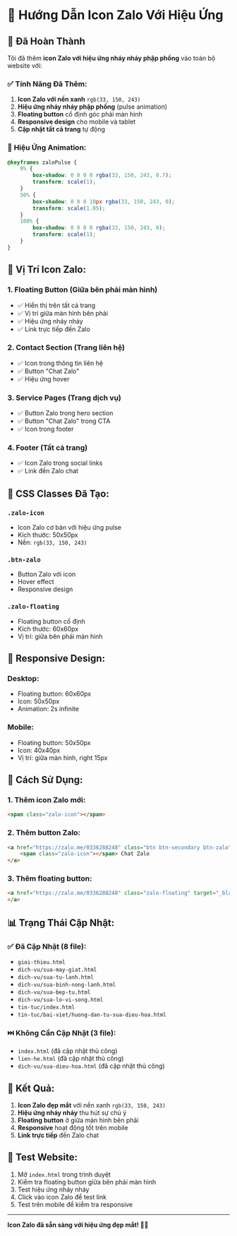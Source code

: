 # 💬 Hướng Dẫn Icon Zalo Với Hiệu Ứng

## 🎯 Đã Hoàn Thành

Tôi đã thêm **icon Zalo với hiệu ứng nháy nháy phập phồng** vào toàn bộ website với:

### ✅ **Tính Năng Đã Thêm:**

1. **Icon Zalo với nền xanh** `rgb(33, 150, 243)`
2. **Hiệu ứng nháy nháy phập phồng** (pulse animation)
3. **Floating button** cố định góc phải màn hình
4. **Responsive design** cho mobile và tablet
5. **Cập nhật tất cả trang** tự động

### 🎨 **Hiệu Ứng Animation:**

```css
@keyframes zaloPulse {
    0% {
        box-shadow: 0 0 0 0 rgba(33, 150, 243, 0.7);
        transform: scale(1);
    }
    50% {
        box-shadow: 0 0 0 10px rgba(33, 150, 243, 0);
        transform: scale(1.05);
    }
    100% {
        box-shadow: 0 0 0 0 rgba(33, 150, 243, 0);
        transform: scale(1);
    }
}
```

## 📍 **Vị Trí Icon Zalo:**

### 1. **Floating Button** (Giữa bên phải màn hình)
- ✅ Hiển thị trên tất cả trang
- ✅ Vị trí giữa màn hình bên phải
- ✅ Hiệu ứng nháy nháy
- ✅ Link trực tiếp đến Zalo

### 2. **Contact Section** (Trang liên hệ)
- ✅ Icon trong thông tin liên hệ
- ✅ Button "Chat Zalo"
- ✅ Hiệu ứng hover

### 3. **Service Pages** (Trang dịch vụ)
- ✅ Button Zalo trong hero section
- ✅ Button "Chat Zalo" trong CTA
- ✅ Icon trong footer

### 4. **Footer** (Tất cả trang)
- ✅ Icon Zalo trong social links
- ✅ Link đến Zalo chat

## 🎨 **CSS Classes Đã Tạo:**

### `.zalo-icon`
- Icon Zalo cơ bản với hiệu ứng pulse
- Kích thước: 50x50px
- Nền: `rgb(33, 150, 243)`

### `.btn-zalo`
- Button Zalo với icon
- Hover effect
- Responsive design

### `.zalo-floating`
- Floating button cố định
- Kích thước: 60x60px
- Vị trí: giữa bên phải màn hình

## 📱 **Responsive Design:**

### Desktop:
- Floating button: 60x60px
- Icon: 50x50px
- Animation: 2s infinite

### Mobile:
- Floating button: 50x50px
- Icon: 40x40px
- Vị trí: giữa màn hình, right 15px

## 🔧 **Cách Sử Dụng:**

### 1. **Thêm icon Zalo mới:**
```html
<span class="zalo-icon"></span>
```

### 2. **Thêm button Zalo:**
```html
<a href="https://zalo.me/0336288248" class="btn btn-secondary btn-zalo" target="_blank">
    <span class="zalo-icon"></span> Chat Zalo
</a>
```

### 3. **Thêm floating button:**
```html
<a href="https://zalo.me/0336288248" class="zalo-floating" target="_blank" title="Chat Zalo">
</a>
```

## 📊 **Trạng Thái Cập Nhật:**

### ✅ **Đã Cập Nhật (8 file):**
- `gioi-thieu.html`
- `dich-vu/sua-may-giat.html`
- `dich-vu/sua-tu-lanh.html`
- `dich-vu/sua-binh-nong-lanh.html`
- `dich-vu/sua-bep-tu.html`
- `dich-vu/sua-lo-vi-song.html`
- `tin-tuc/index.html`
- `tin-tuc/bai-viet/huong-dan-tu-sua-dieu-hoa.html`

### ⏭️ **Không Cần Cập Nhật (3 file):**
- `index.html` (đã cập nhật thủ công)
- `lien-he.html` (đã cập nhật thủ công)
- `dich-vu/sua-dieu-hoa.html` (đã cập nhật thủ công)

## 🎯 **Kết Quả:**

1. **Icon Zalo đẹp mắt** với nền xanh `rgb(33, 150, 243)`
2. **Hiệu ứng nháy nháy** thu hút sự chú ý
3. **Floating button** ở giữa màn hình bên phải
4. **Responsive** hoạt động tốt trên mobile
5. **Link trực tiếp** đến Zalo chat

## 🚀 **Test Website:**

1. Mở `index.html` trong trình duyệt
2. Kiểm tra floating button giữa bên phải màn hình
3. Test hiệu ứng nháy nháy
4. Click vào icon Zalo để test link
5. Test trên mobile để kiểm tra responsive

---

**Icon Zalo đã sẵn sàng với hiệu ứng đẹp mắt! 💬✨**

